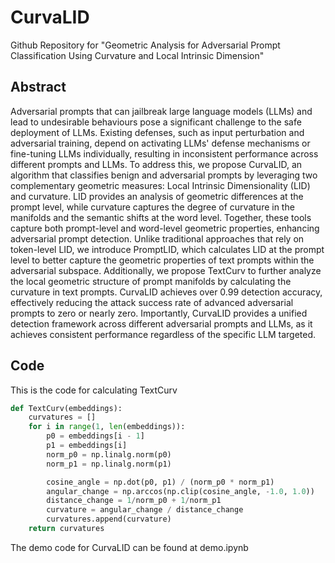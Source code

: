 # CurvaLID
Github Repository for "Geometric Analysis for Adversarial Prompt Classification Using Curvature and Local Intrinsic Dimension"

## Abstract

Adversarial prompts that can jailbreak large language models (LLMs) and lead to undesirable behaviours pose a significant challenge to the safe deployment of LLMs. Existing defenses, such as input perturbation and adversarial training, depend on activating LLMs' defense mechanisms or fine-tuning LLMs individually, resulting in inconsistent performance across different prompts and LLMs. To address this, we propose CurvaLID, an algorithm that classifies benign and adversarial prompts by leveraging two complementary geometric measures: Local Intrinsic Dimensionality (LID) and curvature. 
LID provides an analysis of geometric differences at the prompt level, while curvature captures the degree of curvature in the manifolds and the semantic shifts at the word level. Together, these tools capture both prompt-level and word-level geometric properties, enhancing adversarial prompt detection.
Unlike traditional approaches that rely on token-level LID, we introduce PromptLID, which calculates LID at the prompt level to better capture the geometric properties of text prompts within the adversarial subspace. Additionally, we propose TextCurv to further analyze the local geometric structure of prompt manifolds by calculating the curvature in text prompts. CurvaLID achieves over 0.99 detection accuracy, effectively reducing the attack success rate of advanced adversarial prompts to zero or nearly zero. Importantly, CurvaLID provides a unified detection framework across different adversarial prompts and LLMs, as it achieves consistent performance regardless of the specific LLM targeted.

## Code

This is the code for calculating TextCurv
```python
def TextCurv(embeddings):
    curvatures = []
    for i in range(1, len(embeddings)):
        p0 = embeddings[i - 1]
        p1 = embeddings[i]
        norm_p0 = np.linalg.norm(p0)
        norm_p1 = np.linalg.norm(p1)

        cosine_angle = np.dot(p0, p1) / (norm_p0 * norm_p1)
        angular_change = np.arccos(np.clip(cosine_angle, -1.0, 1.0))
        distance_change = 1/norm_p0 + 1/norm_p1
        curvature = angular_change / distance_change
        curvatures.append(curvature)
    return curvatures
```
The demo code for CurvaLID can be found at demo.ipynb
